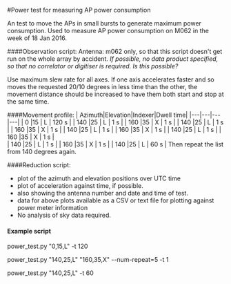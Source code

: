 #Power test for measuring AP power consumption 

An test to move the APs in small bursts to generate maximum power consumption. Used to measure AP power consumption on M062 in the week of 18 Jan 2016.

####Observation script:
Antenna: m062 only, so that this script doesn't get run on the whole array by accident.
_If possible, no data product specified, so that no correlator or digitiser is required. Is this possible?_

Use maximum slew rate for all axes. If one axis accelerates faster and so moves the requested 20/10 degrees in less time than the other, the movement distance should be increased to have them both start and stop at the same time.

####Movement profile:
| Azimuth|Elevation|Indexer|Dwell time|
|---|---|---|---|
| 0   |15 | L | 120 s |
| 140 |25 | L | 1 s |
| 160 |35 | X | 1 s |
| 140 |25 | L | 1 s |
| 160 |35 | X | 1 s |
| 140 |25 | L | 1 s |
| 160 |35 | X | 1 s |
| 140 |25 | L | 1 s | 
| 160 |35 | X | 1 s |  
| 140 |25 | L | 1 s |
| 160 |35 | X | 1 s |
| 140 |25 | L | 60 s |
Then repeat the list from 140 degrees again.

####Reduction script:
* plot of the azimuth and elevation positions over UTC time
* plot of acceleration against time, if possible.
* also showing the antenna number and date and time of test.
* data for above plots available as a CSV or text file for plotting against power meter information
* No analysis of sky data required.


#### Example script 
power_test.py "0,15,L"   -t 120

power_test.py "140,25,L" "160,35,X" --num-repeat=5 -t 1

power_test.py "140,25,L" -t 60
    


